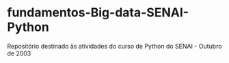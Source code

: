 # fundamentos-Big-data-SENAI-Python
Repositório destinado às atividades do curso de Python do SENAI - Outubro de 2003

